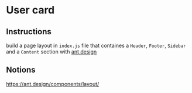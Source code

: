 # User card
## Instructions
build a page layout in `index.js` file that containes a `Header`, `Footer`, `Sidebar` and a `Content` section with [ant design](https://ant.design/)
## Notions
https://ant.design/components/layout/